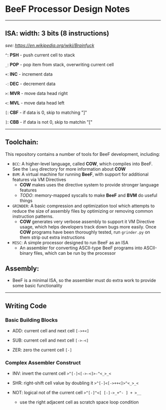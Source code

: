 # BeeF Processor Design Notes
***
## ISA: width: 3 bits (8 instructions)
*see: https://en.wikipedia.org/wiki/Brainfuck*

`^`: __PSH__ - push current cell to stack 

`_`: __POP__ - pop item from stack, overwriting current cell

`+`: __INC__ - increment data

`-`: __DEC__ - decrement data

`>`: __MVR__ - move data head right

`<`: __MVL__ - move data head left

`[`: __CBF__ - if data is 0, skip to matching "]"

`]`: __CBB__ - if data is not 0, skip to matchin "["
***

## Toolchain:

This repository contains a number of tools for BeeF development, including:
* `BCC`: A higher-level language, called __COW__, which compiles into BeeF.
See the `lang` directory for more information about __COW__
* `BVM`: A virtual machine for running __BeeF__, with support for additional features
via VM Directives
    * __COW__ makes uses the directive system to provide stronger language 
    features
    * _TODO_: memory-mapped syscalls to make __BeeF__ and __BVM__ do useful things
* `GRINDER`: A basic compression and optimization tool which attempts to reduce the size of
assembly files by optimizing or removing common instruction patterns.
    * __COW__ generates very verbose assembly to support it VM Directive usage,
    which helps developers track down bugs more easily. Once __COW__ programs
    have been thoroughly tested, run `grinder.py` on them strip out extra
    instructions
* `MISC`: A simple processor designed to run BeeF as an ISA
    * An assembler for converting ASCII-type BeeF programs into ASCII-binary files,
    which can be run by the processor

## Assembly:

* BeeF is a minimal ISA, so the assembler must do extra work to provide some basic functionality

***
## Writing Code
### Basic Building Blocks
* ADD: current cell and next cell
```[->+<]```

* SUB: current cell and next cell
```[->-<]```

* ZER: zero the current cell
```[-]```

### Complex Assembler Construct
* INV: invert the current cell
``` >^[-]<[->-<]>-^<_>_< ```

* SHR: right-shift cell value by doubling it
```>^[-]<[->++<]>^<_>_<```

* NOT: logical not of the current cell ```>^[-]^<[ [-]->_+^- ] + >__```
    * use the right adjacent cell as scratch space loop condition



